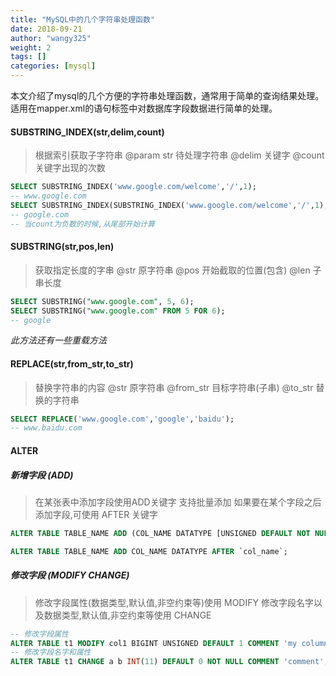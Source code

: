 ```yaml
---
title: "MySQL中的几个字符串处理函数"
date: 2018-09-21
author: "wangy325"
weight: 2
tags: []
categories: [mysql]
---
```


本文介绍了mysql的几个方便的字符串处理函数，通常用于简单的查询结果处理。适用在mapper.xml的语句标签中对数据库字段数据进行简单的处理。

<!--more-->

#### SUBSTRING_INDEX(str,delim,count)

> 根据索引获取子字符串
> @param str 待处理字符串
> @delim 关键字
> @count 关键字出现的次数

```sql
SELECT SUBSTRING_INDEX('www.google.com/welcome','/',1);
-- www.google.com
SELECT SUBSTRING_INDEX(SUBSTRING_INDEX('www.google.com/welcome','/',1),'.',-2);
-- google.com
-- 当count为负数的时候,从尾部开始计算
```

#### SUBSTRING(str,pos,len)

> 获取指定长度的字串
> @str 原字符串
> @pos 开始截取的位置(包含)
> @len 子串长度

```sql
SELECT SUBSTRING("www.google.com", 5, 6);
SELECT SUBSTRING("www.google.com" FROM 5 FOR 6);
-- google
```

*此方法还有一些重载方法*

#### REPLACE(str,from_str,to_str)

> 替换字符串的内容 @str 原字符串
> @from_str 目标字符串(子串)
> @to_str 替换的字符串

```sql
SELECT REPLACE('www.google.com','google','baidu');
-- www.baidu.com
```

#### ALTER

##### 新增字段 (ADD)

> 在某张表中添加字段使用ADD关键字
> 支持批量添加
> 如果要在某个字段之后添加字段,可使用 AFTER 关键字

```sql
ALTER TABLE TABLE_NAME ADD (COL_NAME DATATYPE [UNSIGNED DEFAULT NOT NULL COMMENT],COLNAME2 DATATYPE,...);

ALTER TABLE TABLE_NAME ADD COL_NAME DATATYPE AFTER `col_name`;
```

##### 修改字段 (MODIFY CHANGE)

> 修改字段属性(数据类型,默认值,非空约束等)使用 MODIFY
> 修改字段名字以及数据类型,默认值,非空约束等使用 CHANGE

```sql
-- 修改字段属性
ALTER TABLE t1 MODIFY col1 BIGINT UNSIGNED DEFAULT 1 COMMENT 'my column';
-- 修改字段名字和属性
ALTER TABLE t1 CHANGE a b INT(11) DEFAULT 0 NOT NULL COMMENT 'comment';
```
